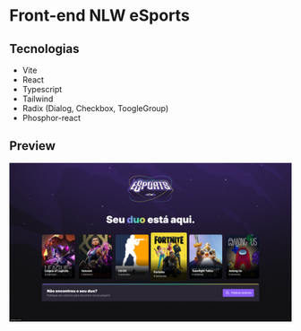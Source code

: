 # Front-end NLW eSports

## Tecnologias

- Vite
- React
- Typescript
- Tailwind
- Radix (Dialog, Checkbox, ToogleGroup)
- Phosphor-react

## Preview

<div align="center">
  <img src="./public/preview.png" alt="Preview da tela principal">
</div>